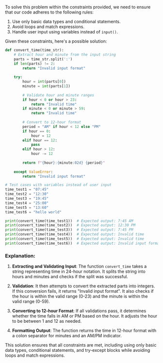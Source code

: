 To solve this problem within the constraints provided, we need to ensure that our code adheres to the following rules:
1. Use only basic data types and conditional statements.
2. Avoid loops and match expressions.
3. Handle user input using variables instead of `input()`.

Given these constraints, here's a possible solution:

```python
def convert_time(time_str):
    # Extract hour and minute from the input string
    parts = time_str.split(':')
    if len(parts) != 2:
        return "Invalid input format"
    
    try:
        hour = int(parts[0])
        minute = int(parts[1])
        
        # Validate hour and minute ranges
        if hour < 0 or hour > 23:
            return "Invalid time"
        if minute < 0 or minute > 59:
            return "Invalid time"
        
        # Convert to 12-hour format
        period = "AM" if hour < 12 else "PM"
        if hour == 0:
            hour = 12
        elif hour == 12:
            pass
        elif hour > 12:
            hour -= 12
        
        return f"{hour}:{minute:02d} {period}"
    
    except ValueError:
        return "Invalid input format"

# Test cases with variables instead of user input
time_test1 = "07:45"
time_test2 = "12:30"
time_test3 = "19:45"
time_test4 = "25:00"
time_test5 = "13:60"
time_test6 = "hello world"

print(convert_time(time_test1))  # Expected output: 7:45 AM
print(convert_time(time_test2))  # Expected output: 12:30 PM
print(convert_time(time_test3))  # Expected output: 7:45 PM
print(convert_time(time_test4))  # Expected output: Invalid time
print(convert_time(time_test5))  # Expected output: Invalid time
print(convert_time(time_test6))  # Expected output: Invalid input format
```

### Explanation:
1. **Extracting and Validating Input**: The function `convert_time` takes a string representing time in 24-hour notation. It splits the string into hours and minutes and checks if the split was successful.
   
2. **Validation**: It then attempts to convert the extracted parts into integers. If this conversion fails, it returns "Invalid input format". It also checks if the hour is within the valid range (0-23) and the minute is within the valid range (0-59).

3. **Converting to 12-hour Format**: If all validations pass, it determines whether the time falls in AM or PM based on the hour. It adjusts the hour to be between 1 and 12 as needed.

4. **Formatting Output**: The function returns the time in 12-hour format with a colon separator for minutes and an AM/PM indicator.

This solution ensures that all constraints are met, including using only basic data types, conditional statements, and try-except blocks while avoiding loops and match expressions.